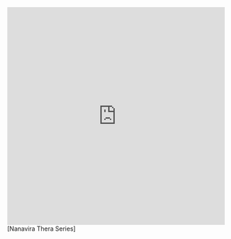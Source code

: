 <iframe src="https://archive.org/embed/on-nanavira-thera-notes-on-dhamma&playlist=1" width="500" height="500" frameborder="0" webkitallowfullscreen="true" mozallowfullscreen="true" allowfullscreen></iframe>
[Nanavira Thera Series]
